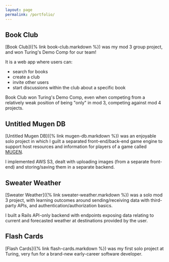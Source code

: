 ```yaml
---
layout: page
permalink: /portfolio/
---
```


## Book Club

[Book Club]({% link book-club.markdown %}) was my mod 3 group project, and won Turing's Demo Comp for our team!

It is a web app where users can: 

- search for books
- create a club
- invite other users
- start discussions within the club about a specific book

Book Club won Turing's Demo Comp, even when competing from a relatively weak position of being "only" in mod 3, competing against mod 4 projects.

## Untitled Mugen DB

[Untitled Mugen DB]({% link mugen-db.markdown %}) was an enjoyable solo project in which I guilt a separated front-end/back-end game engine to support host resources and information for players of a game called [MUGEN](https://en.wikipedia.org/wiki/Mugen_(game_engine)).

I implemented AWS S3, dealt with uploading images (from a separate front-end) and storing/saving them in a separate backend.

## Sweater Weather

[Sweater Weather]({% link sweater-weather.markdown %}) was a solo mod 3 project, with learning outcomes around sending/receiving data with third-party APIs, and authentication/authorization basics.

I built a Rails API-only backend with endpoints exposing data relating to current and forecasted weather at destinations provided by the user.

## Flash Cards

[Flash Cards]({% link flash-cards.markdown %}) was my first solo project at Turing, very fun for a brand-new early-career software developer.

